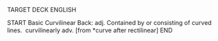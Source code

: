 TARGET DECK
ENGLISH

START
Basic
Curvilinear
Back: adj. Contained by or consisting of curved lines.  curvilinearly adv. [from *curve after rectilinear]
END
